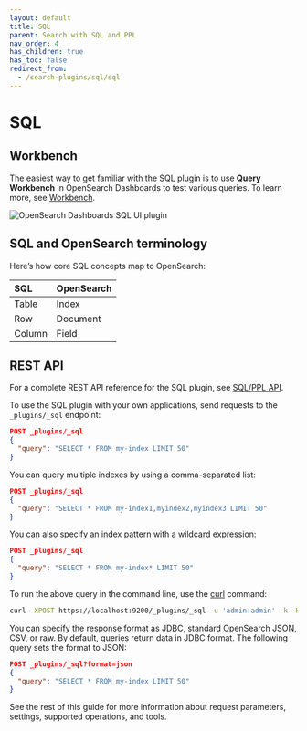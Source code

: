 ```yaml
---
layout: default
title: SQL
parent: Search with SQL and PPL
nav_order: 4
has_children: true
has_toc: false
redirect_from:
  - /search-plugins/sql/sql
---
```


# SQL

## Workbench

The easiest way to get familiar with the SQL plugin is to use **Query Workbench** in OpenSearch Dashboards to test various queries. To learn more, see [Workbench]({{site.url}}{{site.baseurl}}/search-query/sql/workbench/).

![OpenSearch Dashboards SQL UI plugin]({{site.url}}{{site.baseurl}}/images/sql.png)

## SQL and OpenSearch terminology

Here’s how core SQL concepts map to OpenSearch:

SQL | OpenSearch
:--- | :---
Table | Index
Row | Document
Column | Field

## REST API

For a complete  REST API reference for the SQL plugin, see [SQL/PPL API]({{site.url}}{{site.baseurl}}/search-query/sql/sql-ppl-api). 

To use the SQL plugin with your own applications, send requests to the `_plugins/_sql` endpoint:

```json
POST _plugins/_sql
{
  "query": "SELECT * FROM my-index LIMIT 50"
}
```

You can query multiple indexes by using a comma-separated list:

```json
POST _plugins/_sql
{
  "query": "SELECT * FROM my-index1,myindex2,myindex3 LIMIT 50"
}
```

You can also specify an index pattern with a wildcard expression:

```json
POST _plugins/_sql
{
  "query": "SELECT * FROM my-index* LIMIT 50"
}
```

To run the above query in the command line, use the [curl](https://curl.haxx.se/) command:

```bash
curl -XPOST https://localhost:9200/_plugins/_sql -u 'admin:admin' -k -H 'Content-Type: application/json' -d '{"query": "SELECT * FROM my-index* LIMIT 50"}'
```

You can specify the [response format]({{site.url}}{{site.baseurl}}/search-query/sql/response-formats) as JDBC, standard OpenSearch JSON, CSV, or raw. By default, queries return data in JDBC format. The following query sets the format to JSON:

```json
POST _plugins/_sql?format=json
{
  "query": "SELECT * FROM my-index LIMIT 50"
}
```

See the rest of this guide for more information about request parameters, settings, supported operations, and tools.